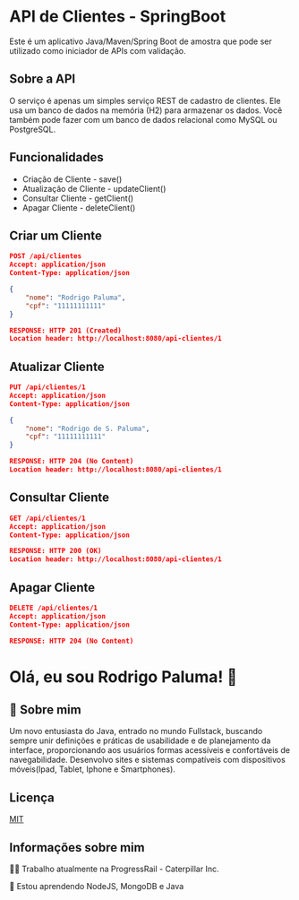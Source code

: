 
# API de Clientes - SpringBoot

Este é um aplicativo Java/Maven/Spring Boot de amostra que pode ser utilizado como iniciador de APIs com validação.


## Sobre a API

O serviço é apenas um simples serviço REST de cadastro de clientes. Ele usa um banco de dados na memória (H2) para armazenar os dados. Você também pode fazer com um banco de dados relacional como MySQL ou PostgreSQL. 


## Funcionalidades

- Criação de Cliente - save()
- Atualização de Cliente - updateClient()
- Consultar Cliente - getClient()
- Apagar Cliente - deleteClient()


## Criar um Cliente

```json
POST /api/clientes
Accept: application/json
Content-Type: application/json

{
    "nome": "Rodrigo Paluma",
    "cpf": "11111111111"
}

RESPONSE: HTTP 201 (Created)
Location header: http://localhost:8080/api-clientes/1
```

## Atualizar Cliente

```json
PUT /api/clientes/1
Accept: application/json
Content-Type: application/json

{
    "nome": "Rodrigo de S. Paluma",
    "cpf": "11111111111"
}

RESPONSE: HTTP 204 (No Content)
Location header: http://localhost:8080/api-clientes/1
```

## Consultar Cliente

```json
GET /api/clientes/1
Accept: application/json
Content-Type: application/json

RESPONSE: HTTP 200 (OK)
Location header: http://localhost:8080/api-clientes/1
```

## Apagar Cliente

```json
DELETE /api/clientes/1
Accept: application/json
Content-Type: application/json

RESPONSE: HTTP 204 (No Content)
```

# Olá, eu sou Rodrigo Paluma! 👋


## 🚀 Sobre mim
Um novo entusiasta do Java, entrado no mundo Fullstack, buscando sempre unir definições e práticas de usabilidade e de planejamento da interface, 
proporcionando aos usuários formas acessíveis e confortáveis de navegabilidade. Desenvolvo sites e sistemas compatíveis com dispositivos móveis(Ipad, Tablet, Iphone e Smartphones). 




## Licença

[MIT](https://choosealicense.com/licenses/mit/)


## Informações sobre mim
👩‍💻 Trabalho atualmente na ProgressRail - Caterpillar Inc.

🧠 Estou aprendendo NodeJS, MongoDB e Java




